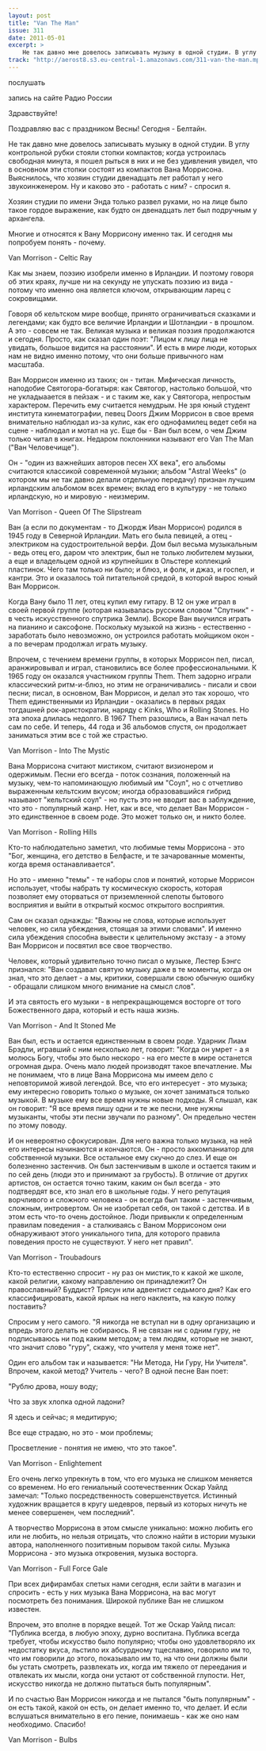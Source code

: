 ```yaml
---
layout: post
title: "Van The Man"
issue: 311
date: 2011-05-01
excerpt: >
    Не так давно мне довелось записывать музыку в одной студии. В углу контрольной рубки стояли стопки компактов; когда устроилась свободная минута, я пошел рыться в них и не без удивления увидел, что в основном эти стопки состоят из компактов Вана Моррисона. Выяснилось, что хозяин студии двенадцать лет работал у него звукоинженером. Ну и каково это - работать с ним? - спросил я.
track: "http://aerost8.s3.eu-central-1.amazonaws.com/311-van-the-man.mp3"
---
```


послушать

запись на сайте Радио России

Здравствуйте!

Поздравляю вас с праздником Весны! Сегодня - Белтайн.

Не так давно мне довелось записывать музыку в одной студии. В углу контрольной рубки стояли стопки компактов; когда устроилась свободная минута, я пошел рыться в них и не без удивления увидел, что в основном эти стопки состоят из компактов Вана Моррисона. Выяснилось, что хозяин студии двенадцать лет работал у него звукоинженером. Ну и каково это - работать с ним? - спросил я.

Хозяин студии по имени Энда только развел руками, но на лице было такое гордое выражение, как будто он двенадцать лет был подручным у архангела.

Многие и относятся к Вану Моррисону именно так. И сегодня мы попробуем понять - почему.

Van Morrison - Celtic Ray

Как мы знаем, поэзию изобрели именно в Ирландии. И поэтому говоря об этих краях, лучше ни на секунду не упускать поэзию из вида - потому что именно она является ключом, открывающим ларец с сокровищами.

Говоря об кельтском мире вообще, принято ограничиваться сказками и легендами; как будто все величие Ирландии и Шотландии - в прошлом. А это - совсем не так. Великая музыка и великая поэзия продолжаются и сегодня. Просто, как сказал один поэт: "Лицом к лицу лица не увидать, большое видится на расстоянии". И есть в мире люди, которых нам не видно именно потому, что они больше привычного нам масштаба.

Ван Моррисон именно из таких; он - титан. Мифическая личность, наподобие Святогора-богатыря: как Святогор, настолько большой, что не укладыаается в пейзаж - и с таким же, как у Святогора, непростым характером. Перечить ему считается немудрым. Не зря юный студент института кинематографии, певец Doors Джим Моррисон в свое время внимательно наблюдал из-за кулис, как его однофамилец ведет себя на сцене - наблюдал и мотал на ус. Еще бы - Ван был всем, о чем Джим только читал в книгах. Недаром поклонники называют его Van The Man ("Ван Человечище").

Он - "один из важнейших авторов песен XX века", его альбомы считаются классикой современной музыки; альбом "Astral Weeks" (о котором мы не так давно делали отдельную передачу) признан лучшим ирландским альбомом всех времен; вклад его в культуру - не только ирландскую, но и мировую - неизмерим.

Van Morrison - Queen Of The Slipstream

Ван (а если по документам - то Джордж Иван Моррисон) родился в 1945 году в Северной Ирландии. Мать его была певицей, а отец - электриком на судостроительной верфи. Дом был весьма музыкальным - ведь отец его, даром что электрик, был не только любителем музыки, а еще и владельцем одной из крупнейших в Ольстере коллекций пластинок. Чего там только ни было; и блюз, и фолк, и джаз, и госпел, и кантри. Это и оказалось той питательной средой, в которой вырос юный Ван Моррисон.

Когда Вану было 11 лет, отец купил ему гитару. В 12 он уже играл в своей первой группе (которая называлась русским словом "Спутник" - в честь искусственного спутрика Земли). Вскоре Ван выучился играть на пианино и саксофоне. Поскольку музыкой на жизнь - естественно - заработать было невозможно, он устроился работать мойщиком окон - а по вечерам продолжал играть музыку.

Впрочем, с течением времени группы, в которых Моррисон пел, писал, аранжировывал и играл, становились все более профессиональными. К 1965 году он оказался участником группы Them. Them задорно играли классический ритм-и-блюз, но этим не ограничивались - писали и свои песни; писал, в основном, Ван Моррисон, и делал это так хорошо, что Them единственными из Ирландии - оказались в первых рядах тогдашней рок-аристократии, наряду с Kinks, Who и Rolling Stones. Но эта эпоха длилась недолго. В 1967 Them разошлись, а Ван начал петь сам по себе. И теперь, 44 года и 36 альбомов спустя, он продолжает заниматься этим все с той же страстью.

Van Morrison - Into The Mystic

Вана Моррисона считают мистиком, считают визионером и одержимым. Песни его всегда - поток сознания, положенный на музыку, чем-то напоминающую любимый им "Соул", но с отчетливо выраженным кельтским вкусом; иногда образовавшийся гибрид называют "кельтский соул" - но пусть это не вводит вас в заблуждение, что это - популярный жанр. Нет, как и все, что делает Ван Моррисон - это единственное в своем роде. Это может только он, и никто более.

Van Morrison - Rolling Hills

Кто-то наблюдательно заметил, что любимые темы Моррисона - это "Бог, женщина, его детство в Белфасте, и те зачарованные моменты, когда время останавливается".

Но это - именно "темы" - те наборы слов и понятий, которые Моррисон использует, чтобы набрать ту космическую скорость, которая позволяет ему оторваться от приземленной слепоты бытового восприятия и выйти в открытый космос открытого восприятия.

Сам он сказал однажды: "Важны не слова, которые использует человек, но сила убеждения, стоящая за этими словами". И именно сила убеждения способна вывести к целительному экстазу - а этому Ван Моррисон и посвятил все свое творчество.

Человек, который удивительно точно писал о музыке, Лестер Бэнгс признался: "Ван создавал святую музыку даже в те моменты, когда он знал, что это делает - а мы, критики, совершали свою обычную ошибку - обращали слишком много внимание на смысл слов".

И эта святость его музыки - в непрекращающемся восторге от того Божественного дара, который и есть наша жизнь.

Van Morrison - And It Stoned Me

Ван был, есть и остается единственным в своем роде. Ударник Лиам Брэдли, игравший с ним несколько лет, говорит: "Когда он умрет - а я молюсь Богу, чтобы это было нескоро - на его месте в мире останется огромная дыра. Очень мало людей производят такое впечатление. Мы не понимаем, что в лице Вана Моррисона мы имеем дело с неповторимой живой легендой. Все, что его интересует - это музыка; ему интересно говорить только о музыке, он хочет заниматься только музыкой. В музыке ему все время нужны новые подходы. Я слышал, как он говорит: "Я все время пишу одни и те же песни, мне нужны музыканты, чтобы эти песни звучали по разному". Он предельно честен по этому поводу.

И он невероятно сфокусирован. Для него важна только музыка, на ней его интересы начинаются и кончаются. Он - просто аккомпаниатор для собственной музыки. Все остальное ему скучно до слез. И еще он болезненно застенчив. Он был застенчивым в школе и остается таким и по сей день (люди это и принимают за грубость). В отличие от других артистов, он остается точно таким, каким он был всегда - это подтвердят все, кто знал его в школьные годы. У него репутация ворчливого и сложного человека - он всегда был таким - застенчивым, сложным, интровертом. Он не изобретал себя, он такой с детства. И в этом есть что-то очень достойное. Люди привыкли к определенным правилам поведения - а сталкиваясь с Ваном Моррисоном они обнаруживают этого уникального типа, для которого правила поведения просто не существуют. У него нет правил".

Van Morrison - Troubadours

Кто-то естественно спросит - ну раз он мистик,то к какой же школе, какой религии, какому направлению он принадлежит? Он православный? Буддист? Трясун или адвентист седьмого дня? Как его классифицировать, какой ярлык на него наклеить, на какую полку поставить?

Спросим у него самого. "Я никогда не вступал ни в одну организацию и впредь этого делать не собираюсь. Я не связан ни с одним гуру, не подписываюсь ни под каким методом; а тем людям, которые не знают, что значит слово "гуру", скажу, что учителя у меня тоже нет".

Один его альбом так и называется: "Ни Метода, Ни Гуру, Ни Учителя". Впрочем, какой метод? Учитель - чего? В одной песне Ван поет:

"Рублю дрова, ношу воду;

Что за звук хлопка одной ладони?

Я здесь и сейчас; я медитирую;

Все еще страдаю, но это - мои проблемы;

Просветление - понятия не имею, что это такое".

Van Morrison - Enlightement

Его очень легко упрекнуть в том, что его музыка не слишком меняется со временем. Но его гениальный соотечественник Оскар Уайлд замечал: "Только посредственность совершенствуется. Истинный художник вращается в кругу шедевров, первый из которых ничуть не менее совершенен, чем последний".

А творчество Моррисона в этом смысле уникально: можно любить его или не любить, но нельзя отрицать, что сложно найти в истории музыки автора, наполненного позитивным порывом такой силы. Музыка Моррисона - это музыка откровения, музыка восторга.

Van Morrison - Full Force Gale

При всех дифирамбах спетых нами сегодня, если зайти в магазин и спросить - есть у них музыка Вана Моррисона, на вас могут посмотреть без понимания. Широкой публике Ван не слишком известен.

Впрочем, это вполне в порядке вещей. Тот же Оскар Уайлд писал: "Публика всегда, в любую эпоху, дурно воспитана. Публика всегда требует, чтобы искусство было популярно; чтобы оно удовлетворяло их недостатку вкуса, льстило их абсурдному тщеславию, говорило им то, что им говорили до этого, показывало им то, на что они должны были бы устать смотреть, развлекать их, когда им тяжело от переедания и отвлекать их мысли, когда они устают от собственной глупости. Нет, искусство никогда не должно пытаться быть популярным".

И по счастью Ван Моррисон никогда и не пытался "быть популярным" - он есть такой, какой он есть, он делает именно то, что делает. И если вслушаться внимательно в его пение, понимаешь - как же оно нам необходимо. Спасибо!

Van Morrison - Bulbs
